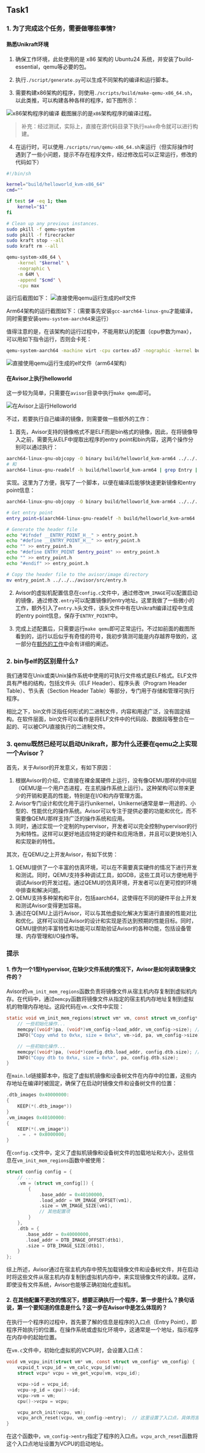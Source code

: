 ## Task1

### 1. 为了完成这个任务，需要做哪些事情?

#### 熟悉Unikraft环境

1. 确保工作环境，此处使用的是 x86 架构的 Ubuntu24 系统，并安装了build-essential，qemu等必要的包。

2. 执行`./script/generate.py`可以生成不同架构的编译和运行脚本。

3. 需要构建x86架构的程序，则使用`./scripts/build/make-qemu-x86_64.sh`，以此类推，可以构建各种各样的程序，如下图所示：

![x86架构程序的编译](img1.png)
截图展示的是`x86`架构程序的编译过程。

> 补充：经过测试，实际上，直接在源代码目录下执行`make`命令就可以进行构建。

4. 在运行时，可以使用`./scripts/run/qemu-x86_64.sh`来运行（但实际操作时遇到了一些小问题，提示不存在程序文件，经过修改后可以正常运行，修改的代码如下）

```bash
#!/bin/sh

kernel="build/helloworld_kvm-x86_64"
cmd=""

if test $# -eq 1; then
    kernel="$1"
fi

# Clean up any previous instances.
sudo pkill -f qemu-system
sudo pkill -f firecracker
sudo kraft stop --all
sudo kraft rm --all

qemu-system-x86_64 \
    -kernel "$kernel" \
    -nographic \
    -m 64M \
    -append "$cmd" \
    -cpu max
```

运行后截图如下：
![直接使用qemu运行生成的elf文件](img2.png)

Arm64架构的运行截图如下：（需要事先安装`gcc-aarch64-linux-gnu`才能编译，同时需要安装`qemu-system-aarch64`来运行）

值得注意的是，在该架构的运行过程中，不能用默认的配置（cpu参数为max），可以用如下指令运行，否则会卡死：

```bash
qemu-system-aarch64 -machine virt -cpu cortex-a57 -nographic -kernel build/helloworld_kvm-arm64
```

![直接使用qemu运行生成的elf文件（arm64架构）](img3.png)

#### 在Avisor上执行helloworld

这一步较为简单，只需要在`avisor`目录中执行`make qemu`即可。

![在Avisor上运行Helloworld](img4.png)

不过，若要执行自己编译的镜像，则需要做一些额外的工作：

1. 首先，Avisor支持的镜像格式不是ELF而是bin格式的镜像，因此，在将镜像导入之前，需要先从ELF中提取出程序的entry point和bin内容，这两个操作分别可以通过执行：

```bash
aarch64-linux-gnu-objcopy -O binary build/helloworld_kvm-arm64 ../../../avisor/image/output.bin
# 和
aarch64-linux-gnu-readelf -h build/helloworld_kvm-arm64 | grep Entry | awk '{print $4}'
```

实现。这里为了方便，我写了一个脚本，以便在编译后能够快速更新镜像和entry point信息：

```bash
aarch64-linux-gnu-objcopy -O binary build/helloworld_kvm-arm64 ../../../avisor/image/output.bin

# Get entry point
entry_point=$(aarch64-linux-gnu-readelf -h build/helloworld_kvm-arm64 | grep Entry | awk '{print $4}')

# Generate the header file
echo "#ifndef __ENTRY_POINT_H__" > entry_point.h
echo "#define __ENTRY_POINT_H__" >> entry_point.h
echo "" >> entry_point.h
echo "#define ENTRY_POINT $entry_point" >> entry_point.h
echo "" >> entry_point.h
echo "#endif" >> entry_point.h

# Copy the header file to the avisor/image directory
mv entry_point.h ../../../avisor/src/entry.h
```

2. Avisor的虚拟机配置信息在`config.c`文件中，通过修改`VM_IMAGE`可以配置启动的镜像，通过修改`.entry`可以配置镜像的entry地址。这里我做了一些微小的工作，额外引入了`entry.h`头文件，该头文件中有在Unikraft编译过程中生成的entry point信息，保存于`ENTRY_POINT`中。

3. 完成上述配置后，只需要运行`make qemu`即可正常运行。不过如前面的截图所看到的，运行以后似乎有奇怪的符号，我初步猜测可能是内存越界导致的，这一部分在[额外的工作](../extra/extra.md)中会有详细的阐述。

### 2. bin与elf的区别是什么?

我们通常在Unix或类Unix操作系统中使用的可执行文件格式是ELF格式。ELF文件具有严格的结构，包括文件头（ELF Header）、程序头表（Program Header Table）、节头表（Section Header Table）等部分，专门用于存储和管理可执行程序。

相比之下，bin文件泛指任何形式的二进制文件，内容和用途广泛，没有固定结构。在软件层面，bin文件可以看作是将ELF文件中的代码段、数据段等整合在一起的、可以被CPU直接执行的二进制文件。

### 3. qemu既然已经可以启动Unikraft，那为什么还要在qemu之上实现一个Avisor？

首先，关于Avisor的开发意义，有如下原因：

1. 根据Avisor的介绍，它直接在裸金属硬件上运行，没有像QEMU那样的中间层（QEMU是一个用户态进程，在主机操作系统上运行）。这种架构可以带来更少的开销和更高的性能，特别是在I/O和内存管理方面。
2. Avisor专门设计和优化用于运行unikernel，Unikernel通常是单一用途的、小型的、性能优化的操作系统。Avisor可以专注于提供必要的功能和优化，而不需要像QEMU那样支持广泛的操作系统和应用。
3. 同时，通过实现一个定制的hypervisor，开发者可以完全控制hypervisor的行为和特性。这样可以更好地适应特定的硬件和应用场景，并且可以更快地引入和实现新的特性。

其次，在QEMU之上开发Avisor，有如下优势：

1. QEMU提供了一个丰富的仿真环境，可以在不需要真实硬件的情况下进行开发和测试。同时，QEMU支持多种调试工具，如GDB，这些工具可以方便地用于调试Avisor的开发过程。通过QEMU的仿真环境，开发者可以在更可控的环境中排查和解决问题。
2. QEMU支持多种架构和平台，包括aarch64，这使得在不同的硬件平台上开发和测试Avisor变得更加容易。
3. 通过在QEMU上运行Avisor，可以与其他虚拟化解决方案进行直接的性能对比和优化。这样可以验证Avisor的设计和实现是否达到预期的性能目标。同时，QEMU提供的丰富特性和功能可以帮助验证Avisor的各种功能，包括设备管理、内存管理和I/O操作等。

### 提示
#### 1. 作为一个1型Hypervisor, 在缺少文件系统的情况下，Avisor是如何读取镜像文件的？

Avisor的`vm_init_mem_regions`函数负责将镜像文件从宿主机内存复制到虚拟机内存。在代码中，通过`memcpy`函数将镜像文件从指定的宿主机内存地址复制到虚拟机的物理内存地址。这段代码在`vm.c`文件中实现：
```c
static void vm_init_mem_regions(struct vm* vm, const struct vm_config* vm_config) {
    // 一些初始化操作...
    memcpy((void*)pa, (void*)vm_config->load_addr, vm_config->size); // 将镜像文件从宿主机内存复制到虚拟机内存
    INFO("Copy vm%d to 0x%x, size = 0x%x", vm->id, pa, vm_config->size);

    // 一些初始化操作...
    memcpy((void*)pa, (void*)config.dtb.load_addr, config.dtb.size); // 将dtb文件从宿主机内存复制到虚拟机内存（dtb是设备树文件）
    INFO("Copy dtb to 0x%x, size = 0x%x", pa, config.dtb.size);
}
```

在`main.ld`链接脚本中，指定了虚拟机镜像和设备树文件在内存中的位置，这些内存地址在编译时被固定，确保了在启动时镜像文件和设备树文件的位置：
```c
.dtb_images 0x40000000:
{
    KEEP(*(.dtb_image*))
}
.vm_images 0x40100000:
{
    KEEP(*(.vm_image*))
    . = . + 0x8000000;
}
```

在`config.c`文件中，定义了虚拟机镜像和设备树文件的加载地址和大小，这些信息在`vm_init_mem_regions`函数中被使用：
```c
struct config config = {
    // ...
    .vm = (struct vm_config[]) {
        {
            .base_addr = 0x40100000, 
            .load_addr = VM_IMAGE_OFFSET(vm1),
            .size = VM_IMAGE_SIZE(vm1),
            // 其他配置项
        }
    },
    .dtb = {
       .base_addr = 0x40000000,
       .load_addr = DTB_IMAGE_OFFSET(dtb1),
       .size = DTB_IMAGE_SIZE(dtb1),
    }
};
```

综上所述，Avisor通过在宿主机内存中预先加载镜像文件和设备树文件，并在启动时将这些文件从宿主机内存复制到虚拟机内存中，来实现镜像文件的读取。这样，即使没有文件系统，Avisor也能够正确初始化虚拟机。

#### 2. 在其他配置不更改的情况下，想要正确执行一个程序，第一步是什么？换句话说，第一个要知道的信息是什么？这一步在Avisor中是怎么体现的？

在执行一个程序的过程中，首先要了解的信息是程序的入口点（Entry Point），即程序开始执行的位置。在操作系统或虚拟化环境中，这通常是一个地址，指示程序在内存中的起始位置。

在`vm.c`文件中，初始化虚拟机的VCPU时，会设置入口点：

```c
void vm_vcpu_init(struct vm* vm, const struct vm_config* vm_config) {
    vcpuid_t vcpu_id = vm_calc_vcpu_id(vm);
    struct vcpu* vcpu = vm_get_vcpu(vm, vcpu_id);

    vcpu->id = vcpu_id;
    vcpu->p_id = cpu()->id;
    vcpu->vm = vm;
    cpu()->vcpu = vcpu;

    vcpu_arch_init(vcpu, vm);
    vcpu_arch_reset(vcpu, vm_config->entry);  // 这里设置了入口点，具体而言，aarch64用寄存器elr_el2保存入口点地址
}
```

在这个函数中，`vm_config->entry`指定了程序的入口点。`vcpu_arch_reset`函数将这个入口点地址设置为VCPU的启动地址。

